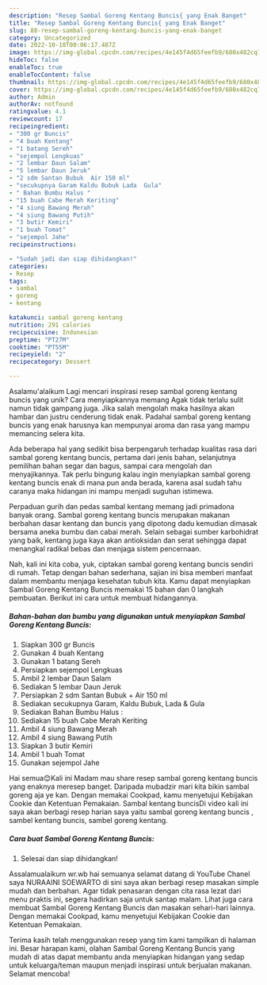 ```yaml
---
description: "Resep Sambal Goreng Kentang Buncis{ yang Enak Banget"
title: "Resep Sambal Goreng Kentang Buncis{ yang Enak Banget"
slug: 88-resep-sambal-goreng-kentang-buncis-yang-enak-banget
category: Uncategorized
date: 2022-10-18T00:06:17.487Z
image: https://img-global.cpcdn.com/recipes/4e145f4d65feefb9/680x482cq70/sambal-goreng-kentang-buncis-foto-resep-utama.jpg
hideToc: false
enableToc: true
enableTocContent: false
thumbnail: https://img-global.cpcdn.com/recipes/4e145f4d65feefb9/680x482cq70/sambal-goreng-kentang-buncis-foto-resep-utama.jpg
cover: https://img-global.cpcdn.com/recipes/4e145f4d65feefb9/680x482cq70/sambal-goreng-kentang-buncis-foto-resep-utama.jpg
author: Admin
authorAv: notfound
ratingvalue: 4.1
reviewcount: 17
recipeingredient:
- "300 gr Buncis"
- "4 buah Kentang"
- "1 batang Sereh"
- "sejempol Lengkuas"
- "2 lembar Daun Salam"
- "5 lembar Daun Jeruk"
- "2 sdm Santan Bubuk  Air 150 ml"
- "secukupnya Garam Kaldu Bubuk Lada  Gula"
- " Bahan Bumbu Halus "
- "15 buah Cabe Merah Keriting"
- "4 siung Bawang Merah"
- "4 siung Bawang Putih"
- "3 butir Kemiri"
- "1 buah Tomat"
- "sejempol Jahe"
recipeinstructions:

- "Sudah jadi dan siap dihidangkan!"
categories:
- Resep
tags:
- sambal
- goreng
- kentang

katakunci: sambal goreng kentang 
nutrition: 291 calories
recipecuisine: Indonesian
preptime: "PT27M"
cooktime: "PT55M"
recipeyield: "2"
recipecategory: Dessert

---
```



Asalamu'alaikum Lagi mencari inspirasi resep sambal goreng kentang buncis yang unik? Cara menyiapkannya memang Agak tidak terlalu sulit namun tidak gampang juga. Jika salah mengolah maka hasilnya akan hambar dan justru cenderung tidak enak. Padahal sambal goreng kentang buncis yang enak harusnya kan mempunyai aroma dan rasa yang mampu memancing selera kita.


Ada beberapa hal yang sedikit bisa berpengaruh terhadap kualitas rasa dari sambal goreng kentang buncis, pertama dari jenis bahan, selanjutnya pemilihan bahan segar dan bagus, sampai cara mengolah dan menyajikannya. Tak perlu bingung kalau ingin menyiapkan sambal goreng kentang buncis enak di mana pun anda berada, karena asal sudah tahu caranya maka hidangan ini mampu menjadi suguhan istimewa.

Perpaduan gurih dan pedas sambal kentang memang jadi primadona banyak orang. Sambal goreng kentang buncis merupakan makanan berbahan dasar kentang dan buncis yang dipotong dadu kemudian dimasak bersama aneka bumbu dan cabai merah. Selain sebagai sumber karbohidrat yang baik, kentang juga kaya akan antioksidan dan serat sehingga dapat menangkal radikal bebas dan menjaga sistem pencernaan.


Nah, kali ini kita coba, yuk, ciptakan sambal goreng kentang buncis sendiri di rumah. Tetap dengan bahan sederhana, sajian ini bisa memberi manfaat dalam membantu menjaga kesehatan tubuh kita. Kamu dapat menyiapkan Sambal Goreng Kentang Buncis memakai 15 bahan dan 0 langkah pembuatan. Berikut ini cara untuk membuat hidangannya.

<!--inarticleads1-->

##### Bahan-bahan dan bumbu yang digunakan untuk menyiapkan Sambal Goreng Kentang Buncis:

1. Siapkan 300 gr Buncis
1. Gunakan 4 buah Kentang
1. Gunakan 1 batang Sereh
1. Persiapkan sejempol Lengkuas
1. Ambil 2 lembar Daun Salam
1. Sediakan 5 lembar Daun Jeruk
1. Persiapkan 2 sdm Santan Bubuk + Air 150 ml
1. Sediakan secukupnya Garam, Kaldu Bubuk, Lada &amp; Gula
1. Sediakan  Bahan Bumbu Halus :
1. Sediakan 15 buah Cabe Merah Keriting
1. Ambil 4 siung Bawang Merah
1. Ambil 4 siung Bawang Putih
1. Siapkan 3 butir Kemiri
1. Ambil 1 buah Tomat
1. Gunakan sejempol Jahe


Hai semua😊Kali ini Madam mau share resep sambal goreng kentang buncis yang enaknya meresep banget. Daripada mubadzir mari kita bikin sambal goreng aja ye kan. Dengan memakai Cookpad, kamu menyetujui Kebijakan Cookie dan Ketentuan Pemakaian. Sambal kentang buncisDi video kali ini saya akan berbagi resep harian saya yaitu sambal goreng kentang buncis , sambel kentang buncis, sambel goreng kentang. 

<!--inarticleads2-->

##### Cara buat Sambal Goreng Kentang Buncis:


1. Selesai dan siap dihidangkan!

Assalamualaikum wr.wb hai semuanya selamat datang di YouTube Chanel saya NURAAINI SOEWARTO di sini saya akan berbagi resep masakan simple mudah dan berbahan. Agar tidak penasaran dengan cita rasa lezat dari menu praktis ini, segera hadirkan saja untuk santap malam. Lihat juga cara membuat Sambal Goreng Kentang Buncis dan masakan sehari-hari lainnya. Dengan memakai Cookpad, kamu menyetujui Kebijakan Cookie dan Ketentuan Pemakaian. 

Terima kasih telah menggunakan resep yang tim kami tampilkan di halaman ini. Besar harapan kami, olahan Sambal Goreng Kentang Buncis yang mudah di atas dapat membantu anda menyiapkan hidangan yang sedap untuk keluarga/teman maupun menjadi inspirasi untuk berjualan makanan. Selamat mencoba!
